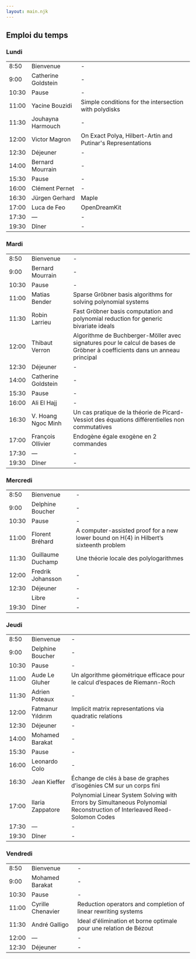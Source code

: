 ```yaml
---
layout: main.njk
---
```


## Emploi du temps

### Lundi

||||
|-|-|-|
|  8:50 | Bienvenue | - |
|  9:00 | Catherine Goldstein | - |
| 10:30 | Pause | - |
| 11:00 | Yacine Bouzidi | Simple conditions for the intersection with polydisks |
| 11:30 | Jouhayna Harmouch | - |
| 12:00 | Victor Magron | On Exact Polya, Hilbert-Artin and Putinar's Representations |
| 12:30 | Déjeuner | - |
| 14:00 | Bernard Mourrain | - |
| 15:30 | Pause | - |
| 16:00 | Clément Pernet | - |
| 16:30 | Jürgen Gerhard | Maple |
| 17:00 | Luca de Feo | OpenDreamKit |
| 17:30 | — | - |
| 19:30 | Dîner | - |

### Mardi

||||
|-|-|-|
|  8:50 | Bienvenue | - |
|  9:00 | Bernard Mourrain | - |
| 10:30 | Pause | - |
| 11:00 | Matias Bender | Sparse Gröbner basis algorithms for solving polynomial systems |
| 11:30 | Robin Larrieu | Fast Gröbner basis computation and polynomial reduction for generic bivariate ideals |
| 12:00 | Thibaut Verron | Algorithme de Buchberger-Möller avec signatures pour le calcul de bases de Gröbner à coefficients dans un anneau principal |
| 12:30 | Déjeuner | - |
| 14:00 | Catherine Goldstein | - |
| 15:30 | Pause | - |
| 16:00 | Ali El Hajj | - |
| 16:30 | V. Hoang Ngoc Minh | Un cas pratique de la théorie de Picard-Vessiot des équations différentielles non commutatives |
| 17:00 | François Ollivier | Endogène égale exogène en 2 commandes |
| 17:30 | — | - |
| 19:30 | Dîner | - |


### Mercredi

||||
|-|-|-|
|  8:50 | Bienvenue | - |
|  9:00 | Delphine Boucher | - |
| 10:30 | Pause | - |
| 11:00 | Florent Bréhard | A computer-assisted proof for a new lower bound on H(4) in Hilbert’s sixteenth problem |
| 11:30 | Guillaume Duchamp | Une théorie locale des polylogarithmes |
| 12:00 | Fredrik Johansson | - |
| 12:30 | Déjeuner | - |
|       | Libre | - |
| 19:30 | Dîner | - |


### Jeudi

||||
|-|-|-|
|  8:50 | Bienvenue | - |
|  9:00 | Delphine Boucher | - |
| 10:30 | Pause | - |
| 11:00 | Aude Le Gluher | Un algorithme géométrique efficace pour le calcul d’espaces de Riemann-Roch |
| 11:30 | Adrien Poteaux | - |
| 12:00 | Fatmanur Yıldırım | Implicit matrix representations via quadratic relations |
| 12:30 | Déjeuner | - |
| 14:00 | Mohamed Barakat | - |
| 15:30 | Pause | - |
| 16:00 | Leonardo Colo | - |
| 16:30 | Jean Kieffer | Échange de clés à base de graphes d’isogénies CM sur un corps fini |
| 17:00 | Ilaria Zappatore | Polynomial Linear System Solving with Errors by Simultaneous Polynomial Reconstruction of Interleaved Reed-Solomon Codes |
| 17:30 | — | - |
| 19:30 | Dîner | - |


### Vendredi

||||
|-|-|-|
|  8:50 | Bienvenue | - |
|  9:00 | Mohamed Barakat | - |
| 10:30 | Pause | - |
| 11:00 | Cyrille Chenavier | Reduction operators and completion of linear rewriting systems |
| 11:30 | André Galligo |   Ideal d'élimination et borne optimale pour une relation de Bézout |
| 12:00 | — | - |
| 12:30 | Déjeuner | - |
